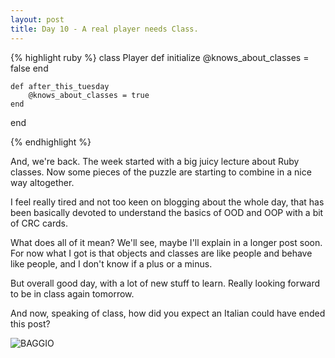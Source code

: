 ```yaml
---
layout: post
title: Day 10 - A real player needs Class.
---
```


{% highlight ruby %}
class Player
	def initialize
		@knows_about_classes = false
	end

	def after_this_tuesday
		@knows_about_classes = true
	end
end

{% endhighlight %}

And, we're back. The week started with a big juicy lecture about Ruby classes.
Now some pieces of the puzzle are starting to combine in a nice way altogether.

I feel really tired and not too keen on blogging about the whole day, that has been basically devoted to understand the basics of OOD and OOP with a bit of CRC cards.

What does all of it mean? We'll see, maybe I'll explain in a longer post soon. For now what I got is that objects and classes are like people and behave like people, and I don't know if a plus or a minus.

But overall good day, with a lot of new stuff to learn. Really looking forward to be in class again tomorrow.

And now, speaking of class, how did you expect an Italian could have ended this post?

![BAGGIO](http://federicomaffei.github.io/public/images/baggio.jpeg)